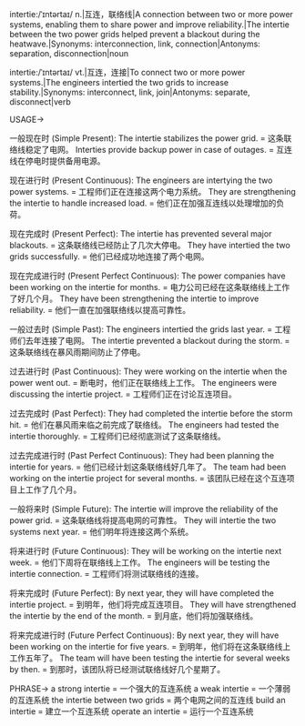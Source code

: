 intertie:/ˈɪntərtaɪ/
n.|互连，联络线|A connection between two or more power systems, enabling them to share power and improve reliability.|The intertie between the two power grids helped prevent a blackout during the heatwave.|Synonyms: interconnection, link, connection|Antonyms: separation, disconnection|noun

intertie:/ˈɪntərtaɪ/
vt.|互连，连接|To connect two or more power systems.|The engineers intertied the two grids to increase stability.|Synonyms: interconnect, link, join|Antonyms: separate, disconnect|verb


USAGE->

一般现在时 (Simple Present):
The intertie stabilizes the power grid. = 这条联络线稳定了电网。
Interties provide backup power in case of outages. = 互连线在停电时提供备用电源。

现在进行时 (Present Continuous):
The engineers are intertying the two power systems. = 工程师们正在连接这两个电力系统。
They are strengthening the intertie to handle increased load. = 他们正在加强互连线以处理增加的负荷。

现在完成时 (Present Perfect):
The intertie has prevented several major blackouts. = 这条联络线已经防止了几次大停电。
They have intertied the two grids successfully. = 他们已经成功地连接了两个电网。

现在完成进行时 (Present Perfect Continuous):
The power companies have been working on the intertie for months. = 电力公司已经在这条联络线上工作了好几个月。
They have been strengthening the intertie to improve reliability. = 他们一直在加强联络线以提高可靠性。

一般过去时 (Simple Past):
The engineers intertied the grids last year. = 工程师们去年连接了电网。
The intertie prevented a blackout during the storm. = 这条联络线在暴风雨期间防止了停电。

过去进行时 (Past Continuous):
They were working on the intertie when the power went out. =  断电时，他们正在联络线上工作。
The engineers were discussing the intertie project. = 工程师们正在讨论互连项目。

过去完成时 (Past Perfect):
They had completed the intertie before the storm hit. = 他们在暴风雨来临之前完成了联络线。
The engineers had tested the intertie thoroughly. = 工程师们已经彻底测试了这条联络线。

过去完成进行时 (Past Perfect Continuous):
They had been planning the intertie for years. = 他们已经计划这条联络线好几年了。
The team had been working on the intertie project for several months. = 该团队已经在这个互连项目上工作了几个月。


一般将来时 (Simple Future):
The intertie will improve the reliability of the power grid. = 这条联络线将提高电网的可靠性。
They will intertie the two systems next year. = 他们明年将连接这两个系统。

将来进行时 (Future Continuous):
They will be working on the intertie next week. = 他们下周将在联络线上工作。
The engineers will be testing the intertie connection. = 工程师们将测试联络线的连接。

将来完成时 (Future Perfect):
By next year, they will have completed the intertie project. = 到明年，他们将完成互连项目。
They will have strengthened the intertie by the end of the month. = 到月底，他们将加强联络线。

将来完成进行时 (Future Perfect Continuous):
By next year, they will have been working on the intertie for five years. = 到明年，他们将在这条联络线上工作五年了。
The team will have been testing the intertie for several weeks by then. = 到那时，该团队将已经测试联络线好几个星期了。


PHRASE->
a strong intertie = 一个强大的互连系统
a weak intertie = 一个薄弱的互连系统
the intertie between two grids = 两个电网之间的互连线
build an intertie = 建立一个互连系统
operate an intertie = 运行一个互连系统
